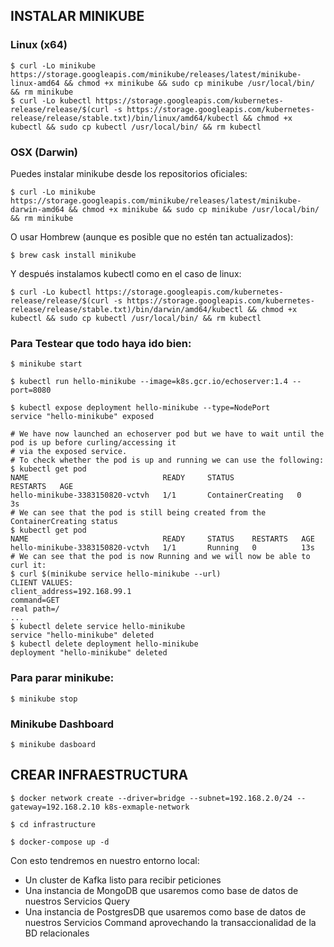 ## INSTALAR MINIKUBE

### Linux (x64)

````
$ curl -Lo minikube https://storage.googleapis.com/minikube/releases/latest/minikube-linux-amd64 && chmod +x minikube && sudo cp minikube /usr/local/bin/ && rm minikube
$ curl -Lo kubectl https://storage.googleapis.com/kubernetes-release/release/$(curl -s https://storage.googleapis.com/kubernetes-release/release/stable.txt)/bin/linux/amd64/kubectl && chmod +x kubectl && sudo cp kubectl /usr/local/bin/ && rm kubectl
````

### OSX (Darwin)

Puedes instalar minikube desde los repositorios oficiales:

````
$ curl -Lo minikube https://storage.googleapis.com/minikube/releases/latest/minikube-darwin-amd64 && chmod +x minikube && sudo cp minikube /usr/local/bin/ && rm minikube
````

O usar Hombrew (aunque es posible que no estén tan actualizados):

````
$ brew cask install minikube
````

Y después instalamos kubectl como en el caso de linux:

````
$ curl -Lo kubectl https://storage.googleapis.com/kubernetes-release/release/$(curl -s https://storage.googleapis.com/kubernetes-release/release/stable.txt)/bin/darwin/amd64/kubectl && chmod +x kubectl && sudo cp kubectl /usr/local/bin/ && rm kubectl
````


### Para Testear que todo haya ido bien:

````
$ minikube start

$ kubectl run hello-minikube --image=k8s.gcr.io/echoserver:1.4 --port=8080

$ kubectl expose deployment hello-minikube --type=NodePort
service "hello-minikube" exposed

# We have now launched an echoserver pod but we have to wait until the pod is up before curling/accessing it
# via the exposed service.
# To check whether the pod is up and running we can use the following:
$ kubectl get pod
NAME                              READY     STATUS              RESTARTS   AGE
hello-minikube-3383150820-vctvh   1/1       ContainerCreating   0          3s
# We can see that the pod is still being created from the ContainerCreating status
$ kubectl get pod
NAME                              READY     STATUS    RESTARTS   AGE
hello-minikube-3383150820-vctvh   1/1       Running   0          13s
# We can see that the pod is now Running and we will now be able to curl it:
$ curl $(minikube service hello-minikube --url)
CLIENT VALUES:
client_address=192.168.99.1
command=GET
real path=/
...
$ kubectl delete service hello-minikube
service "hello-minikube" deleted
$ kubectl delete deployment hello-minikube
deployment "hello-minikube" deleted
````

### Para parar minikube:

````
$ minikube stop
````

### Minikube Dashboard

````
$ minikube dasboard
````

## CREAR INFRAESTRUCTURA

````
$ docker network create --driver=bridge --subnet=192.168.2.0/24 --gateway=192.168.2.10 k8s-exmaple-network

$ cd infrastructure

$ docker-compose up -d
````
Con esto tendremos en nuestro entorno local:

   * Un cluster de Kafka listo para recibir peticiones
   * Una instancia de MongoDB que usaremos como base de datos de nuestros Servicios Query
   * Una instancia de PostgresDB que usaremos como base de datos de nuestros Servicios Command aprovechando la transaccionalidad de la BD relacionales

